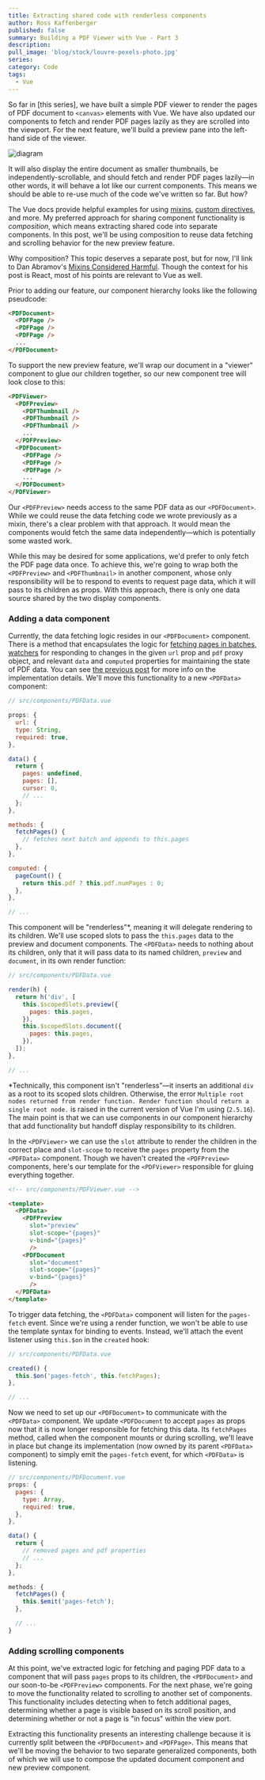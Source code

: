 ```yaml
---
title: Extracting shared code with renderless components
author: Ross Kaffenberger
published: false
summary: Building a PDF Viewer with Vue - Part 3
description:
pull_image: 'blog/stock/louvre-pexels-photo.jpg'
series:
category: Code
tags:
  - Vue
---
```

So far in [this series], we have built a simple PDF viewer to render the pages of PDF document to `<canvas>` elements with Vue. We have also updated our components to fetch and render PDF pages lazily as they are scrolled into the viewport. For the next feature, we'll build a preview pane into the left-hand side of the viewer.

![diagram]()

It will also display the entire document as smaller thumbnails, be independently-scrollable, and should fetch and render PDF pages lazily—in other words, it will behave a lot like our current components. This means we should be able to re-use much of the code we've written so far. But how?

The Vue docs provide helpful examples for using [mixins](https://vuejs.org/v2/guide/mixins.html), [custom directives](https://vuejs.org/v2/guide/custom-directive.html), and more. My preferred approach for sharing component functionality is *composition*, which means extracting shared code into separate components. In this post, we'll be using composition to reuse data fetching and scrolling behavior for the new preview feature.

Why composition? This topic deserves a separate post, but for now, I'll link to Dan Abramov's [Mixins Considered Harmful](https://reactjs.org/blog/2016/07/13/mixins-considered-harmful.html). Though the context for his post is React, most of his points are relevant to Vue as well.

Prior to adding our feature, our component hierarchy looks like the following pseudcode:
```html
<PDFDocument>
  <PDFPage />
  <PDFPage />
  <PDFPage />
  ...
</PDFDocument>
```
To support the new preview feature, we'll wrap our document in a "viewer" component to glue our children together, so our new component tree will look close to this:
```html
<PDFViewer>
  <PDFPreview>
    <PDFThumbnail />
    <PDFThumbnail />
    <PDFThumbnail />
    ...
  </PDFPreview>
  <PDFDocument>
    <PDFPage />
    <PDFPage />
    <PDFPage />
    ...
  </PDFDocument>
</PDFViewer>
```
Our `<PDFPreview>` needs access to the same PDF data as our `<PDFDocument>`. While we could reuse the data fetching code we wrote previously as a mixin, there's a clear problem with that approach. It would mean the components would fetch the same data independently—which is potentially some wasted work.

While this may be desired for some applications, we'd prefer to only fetch the PDF page data once. To achieve this, we're going to wrap both the `<PDFPreview>` and `<PDFThumbnail>` in another component, whose only responsibility will be to respond to events to request page data, which it will pass to its children as props. With this approach, there is only one data source shared by the two display components.

### Adding a data component

Currently, the data fetching logic resides in our `<PDFDocument>` component. There is a method that encapsulates the logic for [fetching pages in batches](https://github.com/rossta/vue-pdfjs-demo/blob/4be84574ce6837379dd90b4d68194ea19b172734/src/components/PDFDocument.vue#L145), [watchers](https://github.com/rossta/vue-pdfjs-demo/blob/4be84574ce6837379dd90b4d68194ea19b172734/src/components/PDFDocument.vue#L177) for responding to changes in the given `url` prop and `pdf` proxy object, and relevant `data` and `computed` properties for maintaining the state of PDF data. You can see [the previous post](https://rossta.net/blog/building-a-pdf-viewer-with-vue-part-2.html) for more info on the implementation details. We'll move this functionality to a new `<PDFData>` component:

```javascript
// src/components/PDFData.vue

props: {
  url: {
  type: String,
  required: true,
},

data() {
  return {
    pages: undefined,
    pages: [],
    cursor: 0,
    // ...
  };
},

methods: {
  fetchPages() {
    // fetches next batch and appends to this.pages
  },
},

computed: {
  pageCount() {
    return this.pdf ? this.pdf.numPages : 0;
  },
},

// ...
```
This component will be "renderless"*, meaning it will delegate rendering to its children. We'll use scoped slots to pass the `this.pages` data to the preview and document components. The `<PDFData>` needs to nothing about its children, only that it will pass data to its named children, `preview` and `document`, in its own render function:

```javascript
// src/components/PDFData.vue

render(h) {
  return h('div', [
    this.$scopedSlots.preview({
      pages: this.pages,
    }),
    this.$scopedSlots.document({
      pages: this.pages,
    }),
  ]);
},

// ...
```

*Technically, this component isn't "renderless"—it inserts an additional `div` as a root to its scoped slots children. Otherwise, the error `Multiple root nodes returned from render function. Render function should return a single root node.` is raised in the current version of Vue I'm using (`2.5.16`). The main point is that we can use components in our component hierarchy that add functionality but handoff display responsibility to its children.

In the `<PDFViewer>` we can use the `slot` attribute to render the children in the correct place and `slot-scope` to receive the `pages` property from the `<PDFData>` component. Though we haven't created the `<PDFPreview>` components, here's our template for the `<PDFViewer>` responsible for gluing everything together.
```html
<!-- src/components/PDFViewer.vue -->

<template>
  <PDFData>
    <PDFPreview
      slot="preview"
      slot-scope="{pages}"
      v-bind="{pages}"
      />
    <PDFDocument
      slot="document"
      slot-scope="{pages}"
      v-bind="{pages}"
      />
  </PDFData>
</template>
```
To trigger data fetching, the `<PDFData>` component will listen for the `pages-fetch` event. Since we're using a render function, we won't be able to use the template syntax for binding to events. Instead, we'll attach the event listener using `this.$on` in the `created` hook:
```javascript
// src/components/PDFData.vue

created() {
  this.$on('pages-fetch', this.fetchPages);
},

// ...
```
Now we need to set up our `<PDFDocument>` to communicate with the `<PDFData>` component. We update `<PDFDocument` to accept `pages` as props now that it is now longer responsible for fetching this data. Its `fetchPages` method, called when the component mounts or during scrolling, we'll leave in place but change its implementation (now owned by its parent `<PDFData>` component) to simply emit the `pages-fetch` event, for which `<PDFData>` is listening.
```javascript
// src/components/PDFDocument.vue
props: {
  pages: {
    type: Array,
    required: true,
  },
},

data() {
  return {
    // removed pages and pdf properties
    // ...
  };
},

methods: {
  fetchPages() {
    this.$emit('pages-fetch');
  },

  // ...
}
```
### Adding scrolling components
At this point, we've extracted logic for fetching and paging PDF data to a component that will pass `pages` props to its children, the `<PDFDocument>` and our soon-to-be `<PDFPreview>` components. For the next phase, we're going to move the functionality related to scrolling to another set of components. This functionality includes detecting when to fetch additional pages, determining whether a page is visible based on its scroll position, and determining whether or not a page is "in focus" within the view port.

Extracting this functionality presents an interesting challenge because it is currently split between the `<PDFDocument>` and `<PDFPage>`. This means that we'll be moving the behavior to two separate generalized components, both of which we will use to compose the updated document component and new preview component.
